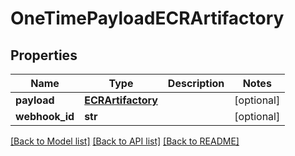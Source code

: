 # OneTimePayloadECRArtifactory

## Properties
Name | Type | Description | Notes
------------ | ------------- | ------------- | -------------
**payload** | [**ECRArtifactory**](ECRArtifactory.md) |  | [optional] 
**webhook_id** | **str** |  | [optional] 

[[Back to Model list]](../README.md#documentation-for-models) [[Back to API list]](../README.md#documentation-for-api-endpoints) [[Back to README]](../README.md)

